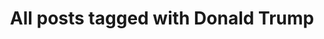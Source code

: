 ---
layout: tag
title: "All posts tagged with Donald Trump"
permalink: /weblog/tags/donald-trump/
taxonomy: Donald Trump
---